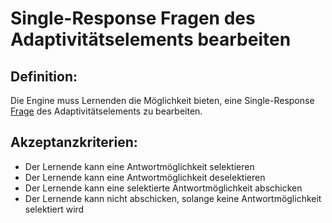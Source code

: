 # Single-Response Fragen des Adaptivitätselements bearbeiten


## Definition:

Die Engine muss Lernenden die Möglichkeit bieten, eine Single-Response [Frage](Adaptivitätsfrage-GE.md) des Adaptivitätselements zu bearbeiten.

## Akzeptanzkriterien:

- Der Lernende kann eine Antwortmöglichkeit selektieren
- Der Lernende kann eine Antwortmöglichkeit deselektieren
- Der Lernende kann eine selektierte Antwortmöglichkeit abschicken
- Der Lernende kann nicht abschicken, solange keine Antwortmöglichkeit selektiert wird